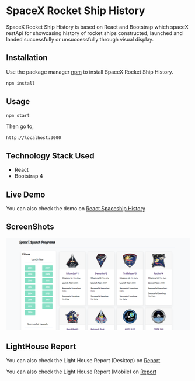 # SpaceX Rocket Ship History

SpaceX Rocket Ship History is based on React and Bootstrap which spaceX restApi for showcasing history of rocket ships constructed, launched and landed successfully or unsuccessfully through visual display.

## Installation

Use the package manager [npm](https://www.npmjs.com) to install SpaceX Rocket Ship History.

```bash
npm install
```

## Usage

```
npm start
```
Then go to, 

```
http://localhost:3000
``` 

## Technology Stack Used
 * React
 * Bootstrap 4

## Live Demo
You can also check the demo on [React Spaceship History](https://react-spacex-history.netlify.app)

## ScreenShots
![SpaceX](https://github.com/killcodeX/spaceXhistory/blob/master/public/spaceship.png)

## LightHouse Report
You can also check the Light House Report (Desktop) on [Report](https://github.com/killcodeX/spaceXhistory/blob/master/spaceX%20report.pdf)

You can also check the Light House Report (Mobile) on [Report](https://github.com/killcodeX/spaceXhistory/blob/master/spaceX%20report.pdf)

